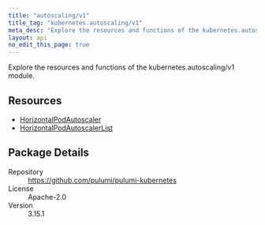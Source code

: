 ```yaml
---
title: "autoscaling/v1"
title_tag: "kubernetes.autoscaling/v1"
meta_desc: "Explore the resources and functions of the kubernetes.autoscaling/v1 module."
layout: api
no_edit_this_page: true
---
```


<!-- WARNING: this file was generated by Pulumi Docs Generator. -->
<!-- Do not edit by hand unless you're certain you know what you are doing! -->

Explore the resources and functions of the kubernetes.autoscaling/v1 module.

<h2 id="resources">Resources</h2>
<ul class="api">
    <li><a href="horizontalpodautoscaler" title="HorizontalPodAutoscaler"><span class="api-symbol api-symbol--resource"></span>HorizontalPodAutoscaler</a></li>
    <li><a href="horizontalpodautoscalerlist" title="HorizontalPodAutoscalerList"><span class="api-symbol api-symbol--resource"></span>HorizontalPodAutoscalerList</a></li>
</ul>

<h2 id="package-details">Package Details</h2>
<dl class="package-details">
	<dt>Repository</dt>
	<dd><a href="https://github.com/pulumi/pulumi-kubernetes">https://github.com/pulumi/pulumi-kubernetes</a></dd>
	<dt>License</dt>
	<dd>Apache-2.0</dd>
	<dt>Version</dt>
	<dd>3.15.1</dd>
</dl>

